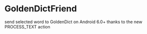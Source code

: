 # GoldenDictFriend
send selected word to GoldenDict on Android 6.0+ thanks to the new PROCESS_TEXT action
